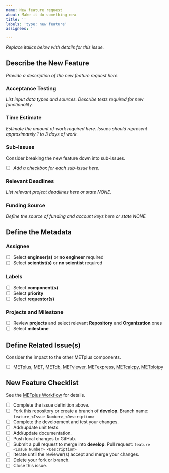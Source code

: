 ```yaml
---
name: New feature request
about: Make it do something new
title: ''
labels: 'type: new feature'
assignees: ''

---
```


*Replace italics below with details for this issue.*

## Describe the New Feature ##
*Provide a description of the new feature request here.*

### Acceptance Testing ###
*List input data types and sources.*
*Describe tests required for new functionality.*

### Time Estimate ###
*Estimate the amount of work required here.*
*Issues should represent approximately 1 to 3 days of work.*

### Sub-Issues ###
Consider breaking the new feature down into sub-issues.
- [ ] *Add a checkbox for each sub-issue here.*

### Relevant Deadlines ###
*List relevant project deadlines here or state NONE.*

### Funding Source ###
*Define the source of funding and account keys here or state NONE.*

## Define the Metadata ##

### Assignee ###
- [ ] Select **engineer(s)** or **no engineer** required
- [ ] Select **scientist(s)** or **no scientist** required

### Labels ###
- [ ] Select **component(s)**
- [ ] Select **priority**
- [ ] Select **requestor(s)**

### Projects and Milestone ###
- [ ] Review **projects** and select relevant **Repository** and **Organization** ones
- [ ] Select **milestone**

## Define Related Issue(s) ##
Consider the impact to the other METplus components.
- [ ] [METplus](https://github.com/NCAR/METplus/issues/new/choose), [MET](https://github.com/NCAR/MET/issues/new/choose), [METdb](https://github.com/NCAR/METdb/issues/new/choose), [METviewer](https://github.com/NCAR/METviewer/issues/new/choose), [METexpress](https://github.com/NCAR/METexpress/issues/new/choose), [METcalcpy](https://github.com/NCAR/METcalcpy/issues/new/choose), [METplotpy](https://github.com/NCAR/METplotpy/issues/new/choose)

## New Feature Checklist ##
See the [METplus Workflow](https://ncar.github.io/METplus/Contributors_Guide/github_workflow.html) for details.
- [ ] Complete the issue definition above.
- [ ] Fork this repository or create a branch of **develop**.
Branch name:  `feature_<Issue Number>_<Description>`
- [ ] Complete the development and test your changes.
- [ ] Add/update unit tests.
- [ ] Add/update documentation.
- [ ] Push local changes to GitHub.
- [ ] Submit a pull request to merge into **develop**.
Pull request: `feature <Issue Number> <Description>`
- [ ] Iterate until the reviewer(s) accept and merge your changes.
- [ ] Delete your fork or branch.
- [ ] Close this issue.
